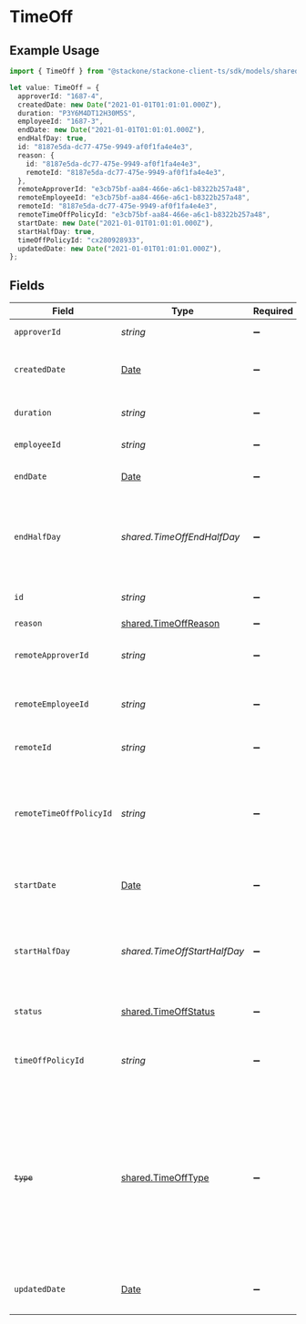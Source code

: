 # TimeOff

## Example Usage

```typescript
import { TimeOff } from "@stackone/stackone-client-ts/sdk/models/shared";

let value: TimeOff = {
  approverId: "1687-4",
  createdDate: new Date("2021-01-01T01:01:01.000Z"),
  duration: "P3Y6M4DT12H30M5S",
  employeeId: "1687-3",
  endDate: new Date("2021-01-01T01:01:01.000Z"),
  endHalfDay: true,
  id: "8187e5da-dc77-475e-9949-af0f1fa4e4e3",
  reason: {
    id: "8187e5da-dc77-475e-9949-af0f1fa4e4e3",
    remoteId: "8187e5da-dc77-475e-9949-af0f1fa4e4e3",
  },
  remoteApproverId: "e3cb75bf-aa84-466e-a6c1-b8322b257a48",
  remoteEmployeeId: "e3cb75bf-aa84-466e-a6c1-b8322b257a48",
  remoteId: "8187e5da-dc77-475e-9949-af0f1fa4e4e3",
  remoteTimeOffPolicyId: "e3cb75bf-aa84-466e-a6c1-b8322b257a48",
  startDate: new Date("2021-01-01T01:01:01.000Z"),
  startHalfDay: true,
  timeOffPolicyId: "cx280928933",
  updatedDate: new Date("2021-01-01T01:01:01.000Z"),
};
```

## Fields

| Field                                                                                                                                                     | Type                                                                                                                                                      | Required                                                                                                                                                  | Description                                                                                                                                               | Example                                                                                                                                                   |
| --------------------------------------------------------------------------------------------------------------------------------------------------------- | --------------------------------------------------------------------------------------------------------------------------------------------------------- | --------------------------------------------------------------------------------------------------------------------------------------------------------- | --------------------------------------------------------------------------------------------------------------------------------------------------------- | --------------------------------------------------------------------------------------------------------------------------------------------------------- |
| `approverId`                                                                                                                                              | *string*                                                                                                                                                  | :heavy_minus_sign:                                                                                                                                        | The approver ID                                                                                                                                           | 1687-4                                                                                                                                                    |
| `createdDate`                                                                                                                                             | [Date](https://developer.mozilla.org/en-US/docs/Web/JavaScript/Reference/Global_Objects/Date)                                                             | :heavy_minus_sign:                                                                                                                                        | The created date of the time off request                                                                                                                  | 2021-01-01T01:01:01.000Z                                                                                                                                  |
| `duration`                                                                                                                                                | *string*                                                                                                                                                  | :heavy_minus_sign:                                                                                                                                        | The duration of the time off request                                                                                                                      | P3Y6M4DT12H30M5S                                                                                                                                          |
| `employeeId`                                                                                                                                              | *string*                                                                                                                                                  | :heavy_minus_sign:                                                                                                                                        | The employee ID                                                                                                                                           | 1687-3                                                                                                                                                    |
| `endDate`                                                                                                                                                 | [Date](https://developer.mozilla.org/en-US/docs/Web/JavaScript/Reference/Global_Objects/Date)                                                             | :heavy_minus_sign:                                                                                                                                        | The end date of the time off request                                                                                                                      | 2021-01-01T01:01:01.000Z                                                                                                                                  |
| `endHalfDay`                                                                                                                                              | *shared.TimeOffEndHalfDay*                                                                                                                                | :heavy_minus_sign:                                                                                                                                        | True if the end of the time off request ends half way through the day                                                                                     | true                                                                                                                                                      |
| `id`                                                                                                                                                      | *string*                                                                                                                                                  | :heavy_minus_sign:                                                                                                                                        | Unique identifier                                                                                                                                         | 8187e5da-dc77-475e-9949-af0f1fa4e4e3                                                                                                                      |
| `reason`                                                                                                                                                  | [shared.TimeOffReason](../../../sdk/models/shared/timeoffreason.md)                                                                                       | :heavy_minus_sign:                                                                                                                                        | N/A                                                                                                                                                       |                                                                                                                                                           |
| `remoteApproverId`                                                                                                                                        | *string*                                                                                                                                                  | :heavy_minus_sign:                                                                                                                                        | Provider's unique identifier of the approver                                                                                                              | e3cb75bf-aa84-466e-a6c1-b8322b257a48                                                                                                                      |
| `remoteEmployeeId`                                                                                                                                        | *string*                                                                                                                                                  | :heavy_minus_sign:                                                                                                                                        | Provider's unique identifier of the employee                                                                                                              | e3cb75bf-aa84-466e-a6c1-b8322b257a48                                                                                                                      |
| `remoteId`                                                                                                                                                | *string*                                                                                                                                                  | :heavy_minus_sign:                                                                                                                                        | Provider's unique identifier                                                                                                                              | 8187e5da-dc77-475e-9949-af0f1fa4e4e3                                                                                                                      |
| `remoteTimeOffPolicyId`                                                                                                                                   | *string*                                                                                                                                                  | :heavy_minus_sign:                                                                                                                                        | Provider's unique identifier of the time off policy id associated with this time off request                                                              | e3cb75bf-aa84-466e-a6c1-b8322b257a48                                                                                                                      |
| `startDate`                                                                                                                                               | [Date](https://developer.mozilla.org/en-US/docs/Web/JavaScript/Reference/Global_Objects/Date)                                                             | :heavy_minus_sign:                                                                                                                                        | The start date of the time off request                                                                                                                    | 2021-01-01T01:01:01.000Z                                                                                                                                  |
| `startHalfDay`                                                                                                                                            | *shared.TimeOffStartHalfDay*                                                                                                                              | :heavy_minus_sign:                                                                                                                                        | True if the start of the time off request begins half way through the day                                                                                 | true                                                                                                                                                      |
| `status`                                                                                                                                                  | [shared.TimeOffStatus](../../../sdk/models/shared/timeoffstatus.md)                                                                                       | :heavy_minus_sign:                                                                                                                                        | The status of the time off request                                                                                                                        |                                                                                                                                                           |
| `timeOffPolicyId`                                                                                                                                         | *string*                                                                                                                                                  | :heavy_minus_sign:                                                                                                                                        | The time off policy id associated with this time off request                                                                                              | cx280928933                                                                                                                                               |
| ~~`type`~~                                                                                                                                                | [shared.TimeOffType](../../../sdk/models/shared/timeofftype.md)                                                                                           | :heavy_minus_sign:                                                                                                                                        | : warning: ** DEPRECATED **: This will be removed in a future release, please migrate away from it as soon as possible.<br/><br/>The type of the time off request |                                                                                                                                                           |
| `updatedDate`                                                                                                                                             | [Date](https://developer.mozilla.org/en-US/docs/Web/JavaScript/Reference/Global_Objects/Date)                                                             | :heavy_minus_sign:                                                                                                                                        | The updated date of the time off request                                                                                                                  | 2021-01-01T01:01:01.000Z                                                                                                                                  |